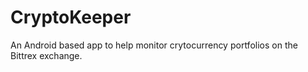 # CryptoKeeper
 An Android based app to help monitor crytocurrency portfolios on the Bittrex exchange.
